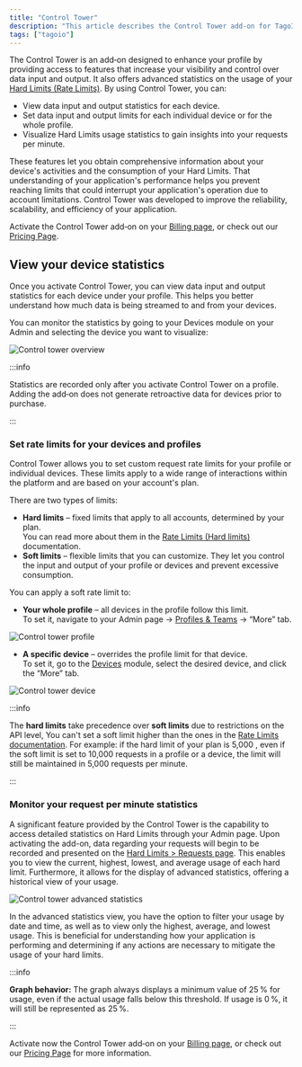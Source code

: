 ```yaml
---
title: "Control Tower"
description: "This article describes the Control Tower add-on for TagoIO, explaining its capabilities for monitoring and limiting data input/output and Hard Limits usage, and how to view per-device statistics after activation."
tags: ["tagoio"]
---
```

The Control Tower is an add‑on designed to enhance your profile by providing access to features that increase your visibility and control over data input and output. It also offers advanced statistics on the usage of your [Hard Limits (Rate Limits)](/docs/tagoio/profiles/services/rate-limits-hard-limits). By using Control Tower, you can:

- View data input and output statistics for each device.
- Set data input and output limits for each individual device or for the whole profile.
- Visualize Hard Limits usage statistics to gain insights into your requests per minute.

These features let you obtain comprehensive information about your device's activities and the consumption of your Hard Limits. That understanding of your application's performance helps you prevent reaching limits that could interrupt your application's operation due to account limitations. Control Tower was developed to improve the reliability, scalability, and efficiency of your application.

Activate the Control Tower add‑on on your [Billing page](https://admin.tago.io/account/billing), or check out our [Pricing Page](https://tago.io/pricing).

## View your device statistics

Once you activate Control Tower, you can view data input and output statistics for each device under your profile. This helps you better understand how much data is being streamed to and from your devices.

You can monitor the statistics by going to your Devices module on your Admin and selecting the device you want to visualize:

![Control tower overview](/docs_imagem/tagoio/ctower_device_statistics.png)

:::info

Statistics are recorded only after you activate Control Tower on a profile. Adding the add‑on does not generate retroactive data for devices prior to purchase.

:::

### Set rate limits for your devices and profiles

Control Tower allows you to set custom request rate limits for your profile or individual devices. These limits apply to a wide range of interactions within the platform and are based on your account's plan.

There are two types of limits:

- **Hard limits** – fixed limits that apply to all accounts, determined by your plan.  
  You can read more about them in the [Rate Limits (Hard limits)](/docs/tagoio/profiles/services/rate-limits-hard-limits) documentation.
- **Soft limits** – flexible limits that you can customize. They let you control the input and output of your profile or devices and prevent excessive consumption.

You can apply a soft rate limit to:

- **Your whole profile** – all devices in the profile follow this limit.  
  To set it, navigate to your Admin page → [Profiles & Teams](https://admin.tago.io/profile) → “More” tab.

![Control tower profile](/docs_imagem/tagoio/profile_limit_ctower.png)

- **A specific device** – overrides the profile limit for that device.  
  To set it, go to the [Devices](/docs/tagoio/devices/) module, select the desired device, and click the “More” tab.

![Control tower device](/docs_imagem/tagoio/device_limit_ctower.png)

:::info

The **hard limits** take precedence over **soft limits** due to restrictions on the API level, You can't set a soft limit higher than the ones in the [Rate Limits documentation](/docs/tagoio/profiles/services/rate-limits-hard-limits).
For example: if the hard limit of your plan is 5,000 , even if the soft limit is set to 10,000 requests in a profile or a device, the limit will still be maintained in 5,000 requests per minute.

:::

### Monitor your request per minute statistics

A significant feature provided by the Control Tower is the capability to access detailed statistics on Hard Limits through your Admin page. Upon activating the add-on, data regarding your requests will begin to be recorded and presented on the [Hard Limits > Requests page](https://admin.tago.io/limits/hard). This enables you to view the current, highest, lowest, and average usage of each hard limit. Furthermore, it allows for the display of advanced statistics, offering a historical view of your usage.


![Control tower advanced statistics](/docs_imagem/tagoio/rpm_list_advanced_statistics.png)

In the advanced statistics view, you have the option to filter your usage by date and time, as well as to view only the highest, average, and lowest usage. This is beneficial for understanding how your application is performing and determining if any actions are necessary to mitigate the usage of your hard limits.

:::info

**Graph behavior:** The graph always displays a minimum value of 25 % for usage, even if the actual usage falls below this threshold. If usage is 0 %, it will still be represented as 25 %.

:::

Activate now the Control Tower add‑on on your [Billing page](https://admin.tago.io/account/billing), or check out our [Pricing Page](https://tago.io/pricing) for more information.